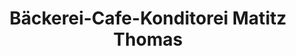 ---
title: "Bäckerei-Cafe-Konditorei Matitz Thomas"
url: /koetschach-mauthen/baeckerei-cafe-konditorei-matitz-thomas/
shop: Bäckerei
---